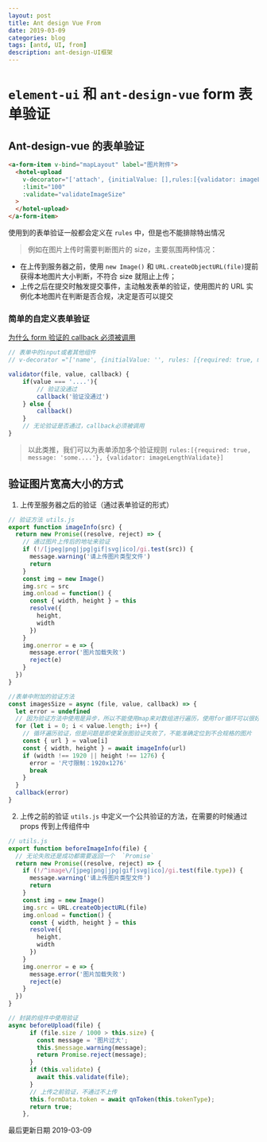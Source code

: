 ```yaml
---
layout: post
title: Ant design Vue From
date: 2019-03-09
categories: blog
tags: [antd, UI, from]
description: ant-design-UI框架
---
```


# `element-ui` 和 `ant-design-vue` form 表单验证

## Ant-design-vue 的表单验证

```html
<a-form-item v-bind="mapLayout" label="图片附件">
  <hotel-upload
    v-decorator="['attach', {initialValue: [],rules:[{validator: imageLengthValidate}]}]"
    :limit="100"
    :validate="validateImageSize"
  >
  </hotel-upload>
</a-form-item>
```

使用到的表单验证一般都会定义在 `rules` 中，但是也不能排除特出情况

> 例如在图片上传时需要判断图片的 size，主要氛围两种情况：

- 在上传到服务器之前，使用 `new Image()` 和 `URL.createObjectURL(file)`提前获得本地图片大小判断，不符合 size 就阻止上传；
- 上传之后在提交时触发提交事件，主动触发表单的验证，使用图片的 URL 实例化本地图片在判断是否合规，决定是否可以提交

### 简单的自定义表单验证

[为什么 form 验证的 callback 必须被调用](https://github.com/ant-design/ant-design/issues/5155)

```js
// 表单中的input或者其他组件
// v-decorator ="['name', {initialValue: '', rules: [{required: true, message: 'some....'}, {validator: validator}]}]"

validator(file, value, callback) {
    if(value === '....'){
        // 验证没通过
        callback('验证没通过')
    } else {
        callback()
    }
    // 无论验证是否通过，callback必须被调用
}

```

> 以此类推，我们可以为表单添加多个验证规则 `rules:[{required: true, message: 'some....'}, {validator: imageLengthValidate}]`

## 验证图片宽高大小的方式

1. 上传至服务器之后的验证（通过表单验证的形式）

```js
// 验证方法 utils.js
export function imageInfo(src) {
  return new Promise((resolve, reject) => {
    // 通过图片上传后的地址来验证
    if (!/[jpeg|png|jpg|gif|svg|ico]/gi.test(src)) {
      message.warning('请上传图片类型文件')
      return
    }
    const img = new Image()
    img.src = src
    img.onload = function() {
      const { width, height } = this
      resolve({
        height,
        width
      })
    }
    img.onerror = e => {
      message.error('图片加载失败')
      reject(e)
    }
  })
}

//表单中附加的验证方法
const imagesSize = async (file, value, callback) => {
  let error = undefined
  // 因为验证方法中使用是异步，所以不能使用map来对数组进行遍历，使用for循环可以很好的解决这这个问题
  for (let i = 0; i < value.length; i++) {
    // 循环遍历验证，但是问题是即使某张图验证失败了，不能准确定位到不合规格的图片
    const { url } = value[i]
    const { width, height } = await imageInfo(url)
    if (width !== 1920 || height !== 1276) {
      error = '尺寸限制：1920x1276'
      break
    }
  }
  callback(error)
}
```

2. 上传之前的验证
   `utils.js` 中定义一个公共验证的方法，在需要的时候通过 props 传到上传组件中

```js
// utils.js
export function beforeImageInfo(file) {
  // 无论失败还是成功都需要返回一个  `Promise`
  return new Promise((resolve, reject) => {
    if (!/^image\/[jpeg|png|jpg|gif|svg|ico]/gi.test(file.type)) {
      message.warning('请上传图片类型文件')
      return
    }
    const img = new Image()
    img.src = URL.createObjectURL(file)
    img.onload = function() {
      const { width, height } = this
      resolve({
        height,
        width
      })
    }
    img.onerror = e => {
      message.error('图片加载失败')
      reject(e)
    }
  })
}
```

```js
// 封装的组件中使用验证
async beforeUpload(file) {
      if (file.size / 1000 > this.size) {
        const message = '图片过大';
        this.$message.warning(message);
        return Promise.reject(message);
      }
      if (this.validate) {
        await this.validate(file);
      }
      // 上传之前验证，不通过不上传
      this.formData.token = await qnToken(this.tokenType);
      return true;
    },
```

最后更新日期 2019-03-09
